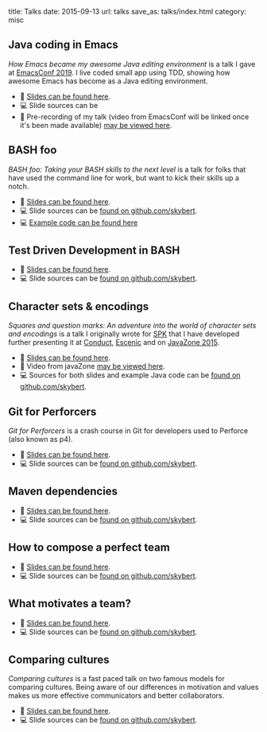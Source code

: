 title: Talks
date: 2015-09-13
url: talks
save_as: talks/index.html
category: misc

## Java coding in Emacs

*How Emacs became my awesome Java editing environment* is a talk I
gave at [EmacsConf 2019](https://emacsconf.org/2019). I live coded
small app using TDD, showing how awesome Emacs has become as a Java
editing environment.

- 📖 [Slides can be found here](2019-awesome-java).
- 💻 Slide sources can be
- 🎥 Pre-recording of my talk (video from EmacsConf will be linked once
  it's been made available) [may be viewed
  here](http://skybert.net/emacs/2019-10-23-emacsconf-java.webm).

## BASH foo

*BASH foo: Taking your BASH skills to the next level* is a talk for
folks that have used the command line for work, but want to kick their
skills up a notch.

- 📖 [Slides can be found here](bash-foo).
- 💻 Slide sources can be
[found on github.com/skybert](https://github.com/skybert/skybert-net/tree/master/src/talks/bash-foo).
- 💻 [Example code can be found here](https://gitlab.com/skybert/gone)

## Test Driven Development in BASH

- 📖 [Slides can be found here](bash-tdd).
- 💻 Slide sources can be
  [found on github.com/skybert](https://github.com/skybert/skybert-net/tree/master/src/talks/bash-tdd).

## Character sets & encodings

*Squares and question marks: An adventure into the world of character
sets and encodings* is a talk I originally wrote for
[SPK](http://spk.no) that I have developed further presenting it at
[Conduct](http://conduct.no), [Escenic](http://escenic.com) and on
[JavaZone 2015](https://vimeo.com/138873442).

- 📖 [Slides can be found here](charset-and-encoding).
- 🎥 Video from javaZone [may be viewed here](https://vimeo.com/138873442).
- 💻 Sources for both slides and example Java code can be
[found on github.com/skybert](https://github.com/skybert/skybert-net/tree/master/src/talks/charset-and-encoding).

## Git for Perforcers

*Git for Perforcers* is a crash course in Git for developers used to
Perforce (also known as p4).

- 📖 [Slides can be found here](git-for-perforcers).
- 💻 Slide sources can be
[found on github.com/skybert](https://github.com/skybert/skybert-net/tree/master/src/talks/git-for-perforcers).


## Maven dependencies

- 📖 [Slides can be found here](maven-dependencies).
- 💻 Slide sources can be
[found on github.com/skybert](https://github.com/skybert/skybert-net/tree/master/src/talks/maven-dependencies).

## How to compose a perfect team

- 📖 [Slides can be found here](belbin).
- 💻 Slide sources can be
[found on github.com/skybert](https://github.com/skybert/skybert-net/tree/master/src/talks/belbin).

## What motivates a team?
- 📖 [Slides can be found here](motivation).
- 💻 Slide sources can be
[found on github.com/skybert](https://github.com/skybert/skybert-net/tree/master/src/talks/motivation).

## Comparing cultures

*Comparing cultures* is a fast paced talk on two famous models for
comparing cultures. Being aware of our differences in motivation and
values makes us more effective communicators and better
collaborators.

- 📖 [Slides can be found here](comparing-cultures).
- 💻 Slide sources can be
[found on github.com/skybert](https://github.com/skybert/skybert-net/tree/master/src/talks/comparing-cultures).
